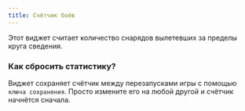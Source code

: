 ```yaml
---
title: Счётчик боёв
---
```


Этот виджет считает количество снарядов вылетевших за пределы круга сведения.

### Как сбросить статистику?
Виджет сохраняет счётчик между перезапусками игры с помощью `ключа сохранения`. Просто измените его на любой другой и счётчик начнётся сначала.
